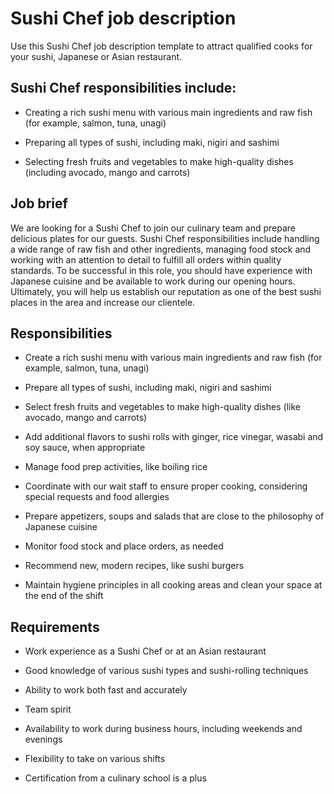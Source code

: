 # Sushi Chef job description
Use this Sushi Chef job description template to attract qualified cooks for your sushi, Japanese or Asian restaurant.


## Sushi Chef responsibilities include:
* Creating a rich sushi menu with various main ingredients and raw fish (for example, salmon, tuna, unagi)

* Preparing all types of sushi, including maki, nigiri and sashimi

* Selecting fresh fruits and vegetables to make high-quality dishes (including avocado, mango and carrots)


## Job brief

We are looking for a Sushi Chef to join our culinary team and prepare delicious plates for our guests.
Sushi Chef responsibilities include handling a wide range of raw fish and other ingredients, managing food stock and working with an attention to detail to fulfill all orders within quality standards. To be successful in this role, you should have experience with Japanese cuisine and be available to work during our opening hours.
Ultimately, you will help us establish our reputation as one of the best sushi places in the area and increase our clientele.


## Responsibilities

* Create a rich sushi menu with various main ingredients and raw fish (for example, salmon, tuna, unagi)

* Prepare all types of sushi, including maki, nigiri and sashimi

* Select fresh fruits and vegetables to make high-quality dishes (like avocado, mango and carrots)

* Add additional flavors to sushi rolls with ginger, rice vinegar, wasabi and soy sauce, when appropriate

* Manage food prep activities, like boiling rice

* Coordinate with our wait staff to ensure proper cooking, considering special requests and food allergies

* Prepare appetizers, soups and salads that are close to the philosophy of Japanese cuisine

* Monitor food stock and place orders, as needed

* Recommend new, modern recipes, like sushi burgers

* Maintain hygiene principles in all cooking areas and clean your space at the end of the shift


## Requirements

* Work experience as a Sushi Chef or at an Asian restaurant

* Good knowledge of various sushi types and sushi-rolling techniques

* Ability to work both fast and accurately

* Team spirit

* Availability to work during business hours, including weekends and evenings

* Flexibility to take on various shifts

* Certification from a culinary school is a plus
